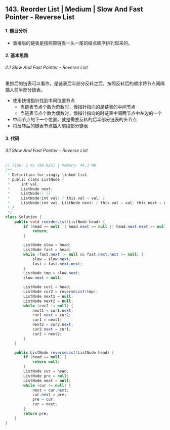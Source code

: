 ## 143. Reorder List | Medium | Slow And Fast Pointer - Reverse List
#### 1. 题目分析
* 重排后的链表是按照原链表一头一尾的结点顺序排列起来的。
#### 2. 基本思路
###### 2.1 Slow And Fast Pointer - Reverse List

​	重排后的链表可以看作，是链表后半部分反转之后，按照反转后的顺序将节点间隔插入前半部分链表。

* 使用快慢指针找到中间位置节点
    * 当链表节点个数为奇数时，慢指针指向的是链表的中间节点
    * 当链表节点个数为偶数时，慢指针指向的时链表中间两节点中左边的一个
* 中间节点的下一个位置，就是需要反转的后半部分链表的头节点
* 将反转后的链表节点插入前段部分链表

#### 3. 代码

###### 3.1 Slow And Fast Pointer - Reverse List

```java
// Time: 1 ms (99.91%) | Memory: 44.3 MB
/**
 * Definition for singly-linked list.
 * public class ListNode {
 *     int val;
 *     ListNode next;
 *     ListNode() {}
 *     ListNode(int val) { this.val = val; }
 *     ListNode(int val, ListNode next) { this.val = val; this.next = next; }
 * }
 */
class Solution {
    public void reorderList(ListNode head) {
        if (head == null || head.next == null || head.next.next == null) {
            return;
        }

        ListNode slow = head;
        ListNode fast = head;
        while (fast.next != null && fast.next.next != null) {
            slow = slow.next;
            fast = fast.next.next;
        }
        ListNode tmp = slow.next;
        slow.next = null;

        ListNode cur1 = head;
        ListNode cur2 = reverseList(tmp);
        ListNode next1 = null;
        ListNode next2 = null;
        while (cur2 != null) {
            next1 = cur1.next;
            cur1.next = cur2;
            cur1 = next1;
            next2 = cur2.next;
            cur2.next = cur1;
            cur2 = next2;
        }
    }

    public ListNode reverseList(ListNode head) {
        if (head == null) {
            return null;
        }
        ListNode cur = head;
        ListNode pre = null;
        ListNode next = null;
        while (cur != null) {
            next = cur.next;
            cur.next = pre;
            pre = cur;
            cur = next;
        }
        return pre;
    }
}
```


